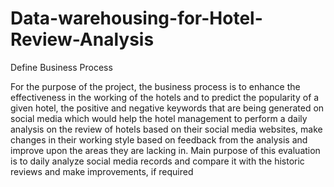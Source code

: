 # Data-warehousing-for-Hotel-Review-Analysis

Define Business Process

For the purpose of the project, the business process is to enhance the effectiveness in the working of the hotels and to predict the popularity of a given hotel, the positive and negative keywords that are being generated on social media which would help the hotel management to perform a daily analysis on the review of hotels based on their social media websites, make changes in their working style based on feedback from the analysis and improve upon the areas they are lacking in. Main purpose of this evaluation is to daily analyze social media records and compare it with the historic reviews and make improvements, if required
